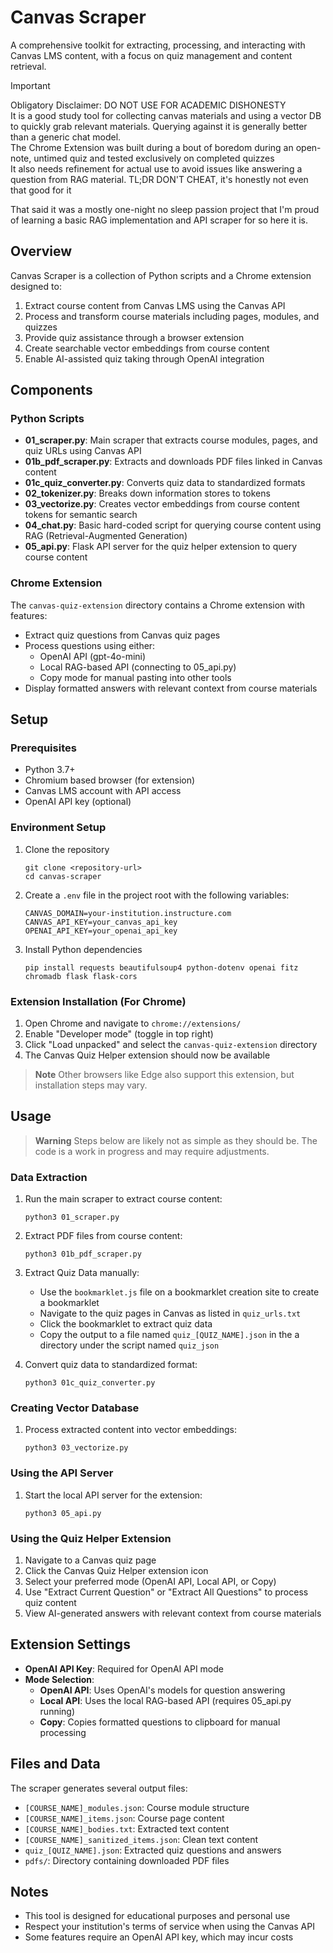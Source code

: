 # Canvas Scraper

A comprehensive toolkit for extracting, processing, and interacting with Canvas LMS content, with a focus on quiz management and content retrieval.

>[!IMPORTANT]
> Obligatory Disclaimer: DO NOT USE FOR ACADEMIC DISHONESTY \
> It is a good study tool for collecting canvas materials and using a vector DB to quickly grab relevant materials. Querying against it is generally better than a generic chat model. \
> The Chrome Extension was built during a bout of boredom during an open-note, untimed quiz and tested exclusively on completed quizzes \
> It also needs refinement for actual use to avoid issues like answering a question from RAG material. TL;DR DON'T CHEAT, it's honestly not even that good for it 

That said it was a mostly one-night no sleep passion project that I'm proud of learning a basic RAG implementation and API scraper for so here it is.

## Overview

Canvas Scraper is a collection of Python scripts and a Chrome extension designed to:

1. Extract course content from Canvas LMS using the Canvas API
2. Process and transform course materials including pages, modules, and quizzes
3. Provide quiz assistance through a browser extension
4. Create searchable vector embeddings from course content
5. Enable AI-assisted quiz taking through OpenAI integration

## Components

### Python Scripts

- **01_scraper.py**: Main scraper that extracts course modules, pages, and quiz URLs using Canvas API
- **01b_pdf_scraper.py**: Extracts and downloads PDF files linked in Canvas content
- **01c_quiz_converter.py**: Converts quiz data to standardized formats
- **02_tokenizer.py**: Breaks down information stores to tokens
- **03_vectorize.py**: Creates vector embeddings from course content tokens for semantic search
- **04_chat.py**: Basic hard-coded script for querying course content using RAG (Retrieval-Augmented Generation)
- **05_api.py**: Flask API server for the quiz helper extension to query course content

### Chrome Extension

The `canvas-quiz-extension` directory contains a Chrome extension with features:

- Extract quiz questions from Canvas quiz pages
- Process questions using either:
  - OpenAI API (gpt-4o-mini)
  - Local RAG-based API (connecting to 05_api.py)
  - Copy mode for manual pasting into other tools
- Display formatted answers with relevant context from course materials

## Setup

### Prerequisites

- Python 3.7+
- Chromium based browser (for extension)
- Canvas LMS account with API access
- OpenAI API key (optional)

### Environment Setup

1. Clone the repository
   ```
   git clone <repository-url>
   cd canvas-scraper
   ```

2. Create a `.env` file in the project root with the following variables:
   ```
   CANVAS_DOMAIN=your-institution.instructure.com
   CANVAS_API_KEY=your_canvas_api_key
   OPENAI_API_KEY=your_openai_api_key
   ```

3. Install Python dependencies
   ```
   pip install requests beautifulsoup4 python-dotenv openai fitz chromadb flask flask-cors
   ```

### Extension Installation (For Chrome)

1. Open Chrome and navigate to `chrome://extensions/`
2. Enable "Developer mode" (toggle in top right)
3. Click "Load unpacked" and select the `canvas-quiz-extension` directory
4. The Canvas Quiz Helper extension should now be available

> **Note** Other browsers like Edge also support this extension, but installation steps may vary.

## Usage

> **Warning** Steps below are likely not as simple as they should be. The code is a work in progress and may require adjustments.

### Data Extraction

1. Run the main scraper to extract course content:
   ```
   python3 01_scraper.py
   ```

2. Extract PDF files from course content:
   ```
   python3 01b_pdf_scraper.py
   ```

3. Extract Quiz Data manually:
    - Use the `bookmarklet.js` file on a bookmarklet creation site to create a bookmarklet
    - Navigate to the quiz pages in Canvas as listed in `quiz_urls.txt`
    - Click the bookmarklet to extract quiz data
    - Copy the output to a file named `quiz_[QUIZ_NAME].json` in the a directory under the script named `quiz_json`

4. Convert quiz data to standardized format:
   ```
   python3 01c_quiz_converter.py
   ```

### Creating Vector Database

1. Process extracted content into vector embeddings:
   ```
   python3 03_vectorize.py
   ```

### Using the API Server

1. Start the local API server for the extension:
   ```
   python3 05_api.py
   ```

### Using the Quiz Helper Extension

1. Navigate to a Canvas quiz page
2. Click the Canvas Quiz Helper extension icon
3. Select your preferred mode (OpenAI API, Local API, or Copy)
4. Use "Extract Current Question" or "Extract All Questions" to process quiz content
5. View AI-generated answers with relevant context from course materials

## Extension Settings

- **OpenAI API Key**: Required for OpenAI API mode
- **Mode Selection**:
  - **OpenAI API**: Uses OpenAI's models for question answering
  - **Local API**: Uses the local RAG-based API (requires 05_api.py running)
  - **Copy**: Copies formatted questions to clipboard for manual processing

## Files and Data

The scraper generates several output files:

- `[COURSE_NAME]_modules.json`: Course module structure
- `[COURSE_NAME]_items.json`: Course page content
- `[COURSE_NAME]_bodies.txt`: Extracted text content
- `[COURSE_NAME]_sanitized_items.json`: Clean text content
- `quiz_[QUIZ_NAME].json`: Extracted quiz questions and answers
- `pdfs/`: Directory containing downloaded PDF files

## Notes

- This tool is designed for educational purposes and personal use
- Respect your institution's terms of service when using the Canvas API
- Some features require an OpenAI API key, which may incur costs
